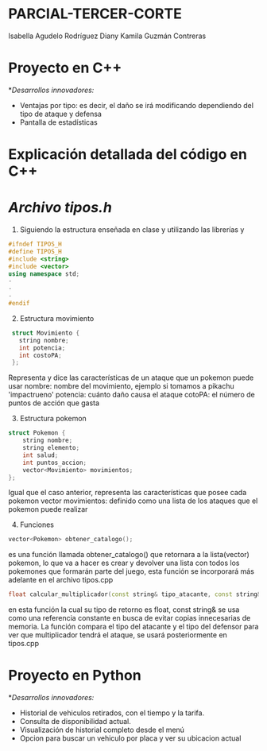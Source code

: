 # PARCIAL-TERCER-CORTE
Isabella Agudelo Rodríguez
Diany Kamila Guzmán Contreras

# Proyecto en C++
**Desarrollos innovadores:*
- Ventajas por tipo: es decir, el daño se irá modificando dependiendo del tipo de ataque y defensa
- Pantalla de estadísticas

# Explicación detallada del código en C++

# _Archivo tipos.h_
  1. Siguiendo la estructura enseñada en clase y utilizando las librerías <string> y <vector>
  ```cpp
  #ifndef TIPOS_H
  #define TIPOS_H
  #include <string>
  #include <vector>
  using namespace std;
  -
  -
  -
  #endif
  ```
2. Estructura movimiento
```cpp
 struct Movimiento {
   string nombre;
   int potencia;
   int costoPA; 
 };
```
Representa y dice las características de un ataque que un pokemon puede usar
nombre: nombre del movimiento, ejemplo si tomamos a pikachu 'impactrueno'
potencia: cuánto daño causa el ataque
cotoPA: el número de puntos de acción que gasta 

3. Estructura pokemon
```cpp
struct Pokemon {
    string nombre;
    string elemento;
    int salud;
    int puntos_accion; 
    vector<Movimiento> movimientos;
};
```
Igual que el caso anterior, representa las características que posee cada pokemon
vector<Movimiento> movimientos: definido como una lista de los ataques que el pokemon puede realizar

4. Funciones
```cpp
vector<Pokemon> obtener_catalogo();
```
es una función llamada obtener_catalogo() que retornara a la lista(vector) pokemon, lo que va a hacer es crear y devolver una lista con todos los pokemones que formarán parte del juego, esta función se incorporará más adelante en el archivo tipos.cpp

```cpp
float calcular_multiplicador(const string& tipo_atacante, const string& tipo_defensor);
```
en esta función la cual su tipo de retorno es float, const string& se usa como una referencia constante en busca de evitar copias innecesarias de memoria.
La función compara el tipo del atacante y el tipo del defensor para ver que multiplicador tendrá el ataque, se usará posteriormente en tipos.cpp




# Proyecto en Python
**Desarrollos innovadores:*
- Historial de vehiculos retirados, con el tiempo y la tarifa.
- Consulta de disponibilidad actual.
- Visualización de historial completo desde el menú
- Opcion para buscar un vehiculo por placa y ver su ubicacion actual

